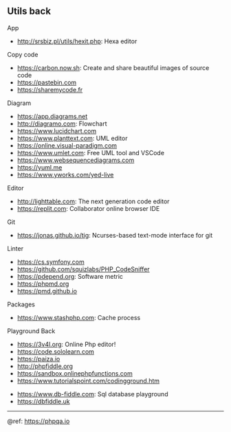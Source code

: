 ## Utils back

App
* http://srsbiz.pl/utils/hexit.php: Hexa editor

Copy code
* https://carbon.now.sh: Create and share beautiful images of source code
* https://pastebin.com
* https://sharemycode.fr

Diagram
* https://app.diagrams.net
* http://diagramo.com: Flowchart
* https://www.lucidchart.com
* https://www.planttext.com: UML editor
* https://online.visual-paradigm.com
* https://www.umlet.com: Free UML tool and VSCode
* https://www.websequencediagrams.com
* https://yuml.me
* https://www.yworks.com/yed-live

Editor
* http://lighttable.com: The next generation code editor
* https://replit.com: Collaborator online browser IDE

Git
* https://jonas.github.io/tig: Ncurses-based text-mode interface for git

Linter
* https://cs.symfony.com
* https://github.com/squizlabs/PHP_CodeSniffer
* https://pdepend.org: Software metric
* https://phpmd.org
* https://pmd.github.io

Packages
* https://www.stashphp.com: Cache process

Playground Back
* https://3v4l.org: Online Php editor!
* https://code.sololearn.com
* https://paiza.io
* http://phpfiddle.org
* https://sandbox.onlinephpfunctions.com
* https://www.tutorialspoint.com/codingground.htm

- https://www.db-fiddle.com: Sql database playground
- https://dbfiddle.uk

---
@ref: https://phpqa.io
